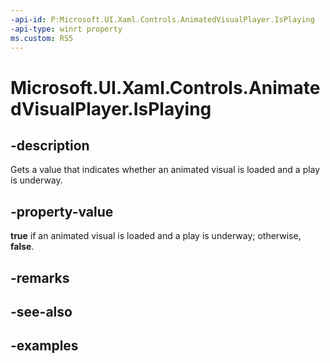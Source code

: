 ```yaml
---
-api-id: P:Microsoft.UI.Xaml.Controls.AnimatedVisualPlayer.IsPlaying
-api-type: winrt property
ms.custom: RS5
---
```


<!-- Property syntax.
public bool IsPlaying { get; }
-->

# Microsoft.UI.Xaml.Controls.AnimatedVisualPlayer.IsPlaying

## -description

Gets a value that indicates whether an animated visual is loaded and a play is underway.

## -property-value

**true** if an animated visual is loaded and a play is underway; otherwise, **false**.

## -remarks

## -see-also

## -examples

